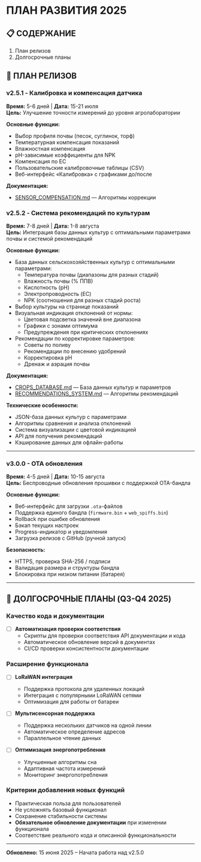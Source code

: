 # ПЛАН РАЗВИТИЯ 2025

## 📋 СОДЕРЖАНИЕ
1. План релизов
2. Долгосрочные планы

## 🚀 ПЛАН РЕЛИЗОВ

### v2.5.1 - Калибровка и компенсация датчика
**Время:** 5-6 дней | **Дата:** 15-21 июля  
**Цель:** Улучшение точности измерений до уровня агролаборатории

**Основные функции:**
- Выбор профиля почвы (песок, суглинок, торф)
- Температурная компенсация показаний
- Влажностная компенсация
- pH-зависимые коэффициенты для NPK
- Компенсация по EC
- Пользовательские калибровочные таблицы (CSV)
- Веб-интерфейс «Калибровка» с графиками до/после

**Документация:**
- [SENSOR_COMPENSATION.md](SENSOR_COMPENSATION.md) — Алгоритмы коррекции

### v2.5.2 - Система рекомендаций по культурам
**Время:** 7-8 дней | **Дата:** 1-8 августа  
**Цель:** Интеграция базы данных культур с оптимальными параметрами почвы и системой рекомендаций

**Основные функции:**
- База данных сельскохозяйственных культур с оптимальными параметрами:
  - Температура почвы (диапазоны для разных стадий)
  - Влажность почвы (% ППВ)
  - Кислотность (pH)
  - Электропроводность (EC)
  - NPK (соотношения для разных стадий роста)
- Выбор культуры на странице показаний
- Визуальная индикация отклонений от нормы:
  - Цветовая подсветка значений вне диапазона
  - Графики с зонами оптимума
  - Предупреждения при критических отклонениях
- Рекомендации по корректировке параметров:
  - Советы по поливу
  - Рекомендации по внесению удобрений
  - Корректировка pH
  - Дренаж и аэрация почвы

**Документация:**
- [CROPS_DATABASE.md](CROPS_DATABASE.md) — База данных культур и параметров
- [RECOMMENDATIONS_SYSTEM.md](RECOMMENDATIONS_SYSTEM.md) — Алгоритмы рекомендаций

**Технические особенности:**
- JSON-база данных культур с параметрами
- Алгоритмы сравнения и анализа отклонений
- Система визуализации с цветовой индикацией
- API для получения рекомендаций
- Кэширование данных для офлайн-работы

---

### v3.0.0 - OTA обновления
**Время:** 4-5 дней | **Дата:** 10-15 августа  
**Цель:** Беспроводные обновления прошивки с поддержкой OTA-бандла

**Основные функции:**
- Веб-интерфейс для загрузки `.ota`-файлов
- Поддержка единого бандла (`firmware.bin` + `web_spiffs.bin`)
- Rollback при ошибке обновления
- Бэкап текущих настроек
- Progress-индикатор и уведомления
- Загрузка релизов с GitHub (ручной запуск)

**Безопасность:**
- HTTPS, проверка SHA-256 / подписи
- Валидация размера и структуры бандла
- Блокировка при низком питании (батарея)

---

## 🎯 ДОЛГОСРОЧНЫЕ ПЛАНЫ (Q3-Q4 2025)

### Качество кода и документации
- [ ] **Автоматизация проверки соответствия**
  - Скрипты для проверки соответствия API документации и кода
  - Автоматическое обновление версий в документах
  - CI/CD проверки консистентности документации

### Расширение функционала
- [ ] **LoRaWAN интеграция**
  - Поддержка протокола для удаленных локаций
  - Интеграция с популярными LoRaWAN сетями
  - Оптимизация для работы от батареи

- [ ] **Мультисенсорная поддержка**
  - Поддержка нескольких датчиков на одной линии
  - Автоматическое определение адресов
  - Параллельное чтение данных

- [ ] **Оптимизация энергопотребления**
  - Улучшенные алгоритмы сна
  - Адаптивная частота измерений
  - Мониторинг энергопотребления

### Критерии добавления новых функций
- Практическая польза для пользователей
- Не усложнять базовый функционал
- Сохранение стабильности системы
- **Обязательное обновление документации** при изменении функционала
- Соответствие реального кода и описанной функциональности

---

**Обновлено:** 15 июня 2025 – Начата работа над v2.5.0